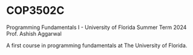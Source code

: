 # COP3502C
Programming Fundamentals I - University of Florida
Summer Term 2024
Prof. Ashish Aggarwal

A first course in programming fundamentals at The University of Florida.

